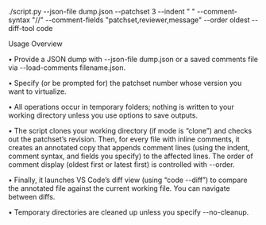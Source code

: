 ./script.py --json-file dump.json --patchset 3 --indent "    " --comment-syntax "//" --comment-fields "patchset,reviewer,message" --order oldest --diff-tool code

Usage Overview

• Provide a JSON dump with --json-file dump.json or a saved comments file via --load-comments filename.json.

• Specify (or be prompted for) the patchset number whose version you want to virtualize.

• All operations occur in temporary folders; nothing is written to your working directory unless you use options to save outputs.

• The script clones your working directory (if mode is “clone”) and checks out the patchset’s revision. Then, for every file with inline comments, it creates an annotated copy that appends comment lines (using the indent, comment syntax, and fields you specify) to the affected lines. The order of comment display (oldest first or latest first) is controlled with --order.

• Finally, it launches VS Code’s diff view (using “code --diff”) to compare the annotated file against the current working file. You can navigate between diffs.

• Temporary directories are cleaned up unless you specify --no-cleanup.
